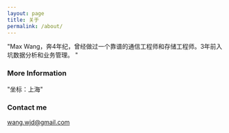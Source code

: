 ```yaml
---
layout: page
title: 关于
permalink: /about/
---
```


"Max Wang，奔4年纪，曾经做过一个靠谱的通信工程师和存储工程师。3年前入坑数据分析和业务管理。 "

### More Information

"坐标：上海"

### Contact me

[wang.wjd@gmail.com](mailto:wang.wjd@gmail.com)
